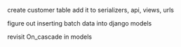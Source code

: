 create customer table
add it to serializers, api, views, urls

figure out inserting batch data into django models

revisit On_cascade in models
